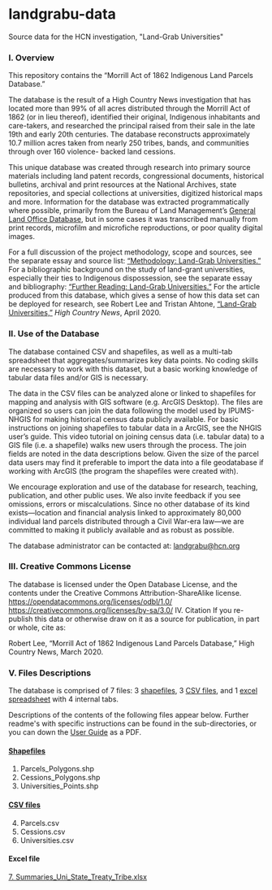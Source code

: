 # landgrabu-data
Source data for the HCN investigation, "Land-Grab Universities"

### I. Overview ###

This repository contains the “Morrill Act of 1862 Indigenous Land Parcels Database.”

The database is the result of a High Country News investigation that has located more than 99% of all acres distributed through the Morrill Act of 1862 (or in lieu thereof), identified their original, Indigenous inhabitants and care-takers, and researched the principal raised from their sale in the late 19th and early 20th centuries. The database reconstructs approximately 10.7 million acres taken from nearly 250 tribes, bands, and communities through over 160 violence- backed land cessions.

This unique database was created through research into primary source materials including land patent records, congressional documents, historical bulletins, archival and print resources at the National Archives, state repositories, and special collections at universities, digitized historical maps and more. Information for the database was extracted programmatically where possible, primarily from the Bureau of Land Management’s [General Land Office Database](https://glorecords.blm.gov/reference/default.aspx), but in some cases it was transcribed manually from print records, microfilm and microfiche reproductions, or poor quality digital images.

For a full discussion of the project methodology, scope and sources, see the separate essay and source list: [“Methodology: Land-Grab Universities.”](https://www.hcn.org/articles/indigenous-affairs-education-how-we-investigated-the-land-grant-university-system) For a bibliographic background on the study of land-grant universities, especially their ties to Indigenous dispossession, see the separate essay and bibliography: [“Further Reading: Land-Grab Universities.”](https://www.hcn.org/articles/further-reading-on-hcns-land-grants-university-investigation) For the article produced from this database, which gives a sense of how this data set can be deployed for research, see Robert Lee and Tristan Ahtone, [“Land-Grab Universities,”](https://www.hcn.org/issues/52.4/indigenous-affairs-education-land-grab-universities) *High Country News*, April 2020.

### II. Use of the Database ###
The database contained CSV and shapefiles, as well as a multi-tab spreadsheet that aggregates/summarizes key data points. No coding skills are necessary to work with this dataset, but a basic working knowledge of tabular data files and/or GIS is necessary.

The data in the CSV files can be analyzed alone or linked to shapefiles for mapping and analysis with GIS software (e.g. ArcGIS Desktop). The files are organized so users can join the data following the model used by IPUMS-NHGIS for making historical census data publicly available. For basic instructions on joining shapefiles to tabular data in a ArcGIS, see the NHGIS user’s guide. This video tutorial on joining census data (i.e. tabular data) to a GIS file (i.e. a shapefile) walks new users through the process. The join fields are noted in the data descriptions below. Given the size of the parcel data users may find it preferable to import the data into a file geodatabase if working with ArcGIS (the program the shapefiles were created with).

We encourage exploration and use of the database for research, teaching, publication, and other public uses. We also invite feedback if you see omissions, errors or miscalculations. Since no other database of its kind exists—location and financial analysis linked to approximately 80,000 individual land parcels distributed through a Civil War-era law—we are committed to making it publicly available and as robust as possible.

The database administrator can be contacted at: landgrabu@hcn.org

### III. Creative Commons License ###
The database is licensed under the Open Database License, and the contents under the Creative Commons Attribution-ShareAlike license.
https://opendatacommons.org/licenses/odbl/1.0/ https://creativecommons.org/licenses/by-sa/3.0/ IV. Citation
If you re-publish this data or otherwise draw on it as a source for publication, in part or whole, cite as:

Robert Lee, “Morrill Act of 1862 Indigenous Land Parcels Database,” High Country News, March 2020.


### V. Files Descriptions ###

The database is comprised of 7 files: 3 [shapefiles](https://github.com/HCNData/landgrabu-data/tree/master/Morrill_Act_of_1862_Indigenous_Land_Parcels_Database/Shapefiles), 3 [CSV files](https://github.com/HCNData/landgrabu-data/tree/master/Morrill_Act_of_1862_Indigenous_Land_Parcels_Database/CSVs), and 1 [excel spreadsheet](https://github.com/HCNData/landgrabu-data/blob/master/Morrill_Act_of_1862_Indigenous_Land_Parcels_Database/Summaries_Uni_State_Treaty_Tribe.xlsx) with 4 internal tabs. 

Descriptions of the contents of the following files appear below. Further readme's with specific instructions can be found in the sub-directories, or you can down the [User Guide](https://github.com/HCNData/landgrabu-data/blob/master/Morrill_Act_of_1862_Indigenous_Land_Parcels_Database/User%20Guide_March_2020.pdf) as a PDF.

#### [Shapefiles](https://github.com/HCNData/landgrabu-data/tree/master/Morrill_Act_of_1862_Indigenous_Land_Parcels_Database/Shapefiles)
1. Parcels_Polygons.shp
2. Cessions_Polygons.shp 
3. Universities_Points.shp

#### [CSV files](https://github.com/HCNData/landgrabu-data/tree/master/Morrill_Act_of_1862_Indigenous_Land_Parcels_Database/CSVs)
4. Parcels.csv
5. Cessions.csv
6. Universities.csv

#### Excel file
[7. Summaries_Uni_State_Treaty_Tribe.xlsx](https://github.com/HCNData/landgrabu-data/blob/master/Morrill_Act_of_1862_Indigenous_Land_Parcels_Database/Summaries_Uni_State_Treaty_Tribe.xlsx)

